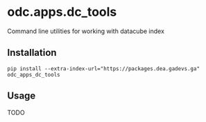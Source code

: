 odc.apps.dc_tools
=================

Command line utilities for working with datacube index


Installation
------------

```
pip install --extra-index-url="https://packages.dea.gadevs.ga" odc_apps_dc_tools
```

Usage
-----

TODO
